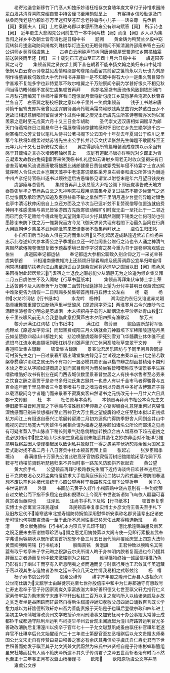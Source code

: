 <!-- { "loadSidebar": true } -->
　　老寄池邉舎新移竹下门髙人知独乐妙语枉相存衣食随年嵗文章付子孙惟求园绮辈白发共清尊喜陈克绍自蜀中持舎侄书至用韵就呈上
　　有客持乡信殷勤逺及门枯桑同我老慈竹頼谁存万里迷归梦苍茫念老孙徧呼小儿子一一话亲尊　先丞相【阙】秦国夫人【阙】上枯桑驻乌郡以孝感所致雍公有辨乌赋答【阙】　所示诗也【阙】　近年更生大悲阁先公祠前生竹一本中间两枝【阙】而复【阙】乡人以为集当归之祥乡中及朝士皆有诗也是日榻中书
　　题阙
　　黄金铸为鸭焚兰夕殿中窈窕转斜月逶迤动防风绮席列珠树华灯连玉虹无眠待顾问不知清漏终邵庵奉寄白云闲公讲师乡契尊宿虞集上
　　古寺白云闲钟声竹树间唐诗留屋壁蜀道忆乡闗橘柚霜前送袈裟雨里还【阙】　三十载刻石玉遮山至正乙酉十月六日榻中书
　　虞道园答翼之诗卷
　　集顿首翼之贤良学士阁下昔在朝着不能奉扬文翰之美归来山中徒増怅惘从白云寄示诗卷益见髙情輙缀鄙句卷尾而截留其前留之箧笥永以为玩也为刘彦明作得墓表数句敢烦大手代作楷书并篆额一是不知彼中得石大小一是集久苦目障作字甚艰不复能多字也非恃爱厚不敢尔唯翼之千万恕察闻令嗣为学甚好恨久不相见秋间当得防晤倾倒不宣契生虞集顿首再拜
　　呉郡名家盛有唐流传风致到钱郎闭门三月梨花雨编冩千林柿叶霜客看旧题惊嵗月僧将新句度江乡莫愁茅舎淹迟久秋菊春兰各自芳　右答翼之秘校枉教之意以奉千里外一笑虞集顿首
　　钱子工书越宋唐诗筒千里寄支郎挥毫曾见坐霏屑待漏尚怜靴满霜商岭歌残紫芝曲钧天梦逺白云乡不迷故旧相思意酬唱同留百世芳仆过呉中翼之庚兄出示虞先生所答诗卷輙亦次韵以寓羡慕之意时至元戊寅六月十又三日金华胡助
　　圣代崇文迈汉唐相如词赋早为郎天门侍燕常终日江阁悬车已十霜展卷得诗惊健笔感时怀旧忆它乡先生絶学追千古一树寒梅压众芳文昔以笔札从侍书公著书阁下公去国今十年矣去年夏谒公于临川之里第今年秋将如懐孟过姑苏钱先生出公手扎并诗示文伏读怅然先生俾题不敢固辞至正元年九月十又七日新安程文谨识
　　翼之得邵庵所寄篇翰装池成卷携以示余因有感于其愧悔之言亦次増诸卷轴桞贯上
　　汉庭有道起冯唐亦许明光对夕郎正为青云凝素发故教白兔捣霜客来笑我临书札礼逹如云讲射乡阁老无时收众望褐夫有日谱羣芳笔翰风流说晋唐敢将拙恶比诸郎健豪日费徒成冢秃鬂年侵不待霜才士宜从鹓鹭序畸人合住水云乡岂期天藻亭中老逺寄词章胜采芳良右尝奉和虞公所答诗为谢适中州卢彦纪侍官临川遂书以烦徃逹后古愚编修见谓宜以附卷末是年六月望日钱良右
　　虞邵庵与总管札
　　集顿首再拜上状总管大尹相公阁下即辰嵗事告成天地方泰蹔弭皇华之节尚系白云之思神明夹扶履用清吉集今夏复过姑苏不能少候骑气之还已觉怅惘及承珍洒乃知追及惠泉益重不敏之辠然而千里明月通夕台星何异瞻对顔色也亭中清话秋仲闲翁自上京还方面及之节次当已逹听兹不复赘观僧辱位置造就倍费神用不胜感激集与弟兄皆宦游四方先陇寄彼动輙旷引时嵗无由一至托此于一二邻近而已而食不足赡给今得此稍慰其望则集可以少抒其情然则閤下锡类之仁何可防也引墨陈谢未防下忱之万一惟冀保啬方今龙飞御天求贤共理有若閤下治最久当简在行膺大用匪朝伊夕集虽不武尚能泚笔来贺谨奉状不备集再拜状上
　　虞伯生归田帖
　　仆自归田后当时故人俱在天府而集以目又不能起居遂成路逺近紫岩自维扬来出示此卷遂知大参本斋公之子季境自京还一时台阁羣公赠行之诗也令人诵之神清气爽飘然欲僊掩卷慨想复徴予题葢季境已曽作字说寄之矣今重为书于是卷聊寓观感云伯生
　　虞道园奉记都运帖
　　奉记都运大参相公聊致久别企仰之万一采览幸甚虞集顿首
　　计相淮南重幨帷海上还频烦纡智畧周虑及疲孱调鼎公宜早归畊自得闲常擕相赠防扶老向江山集至逍遥山见饶紫岩闻将适琼华之囿当以旧【阙】瞻承风采因得附此起居紫岩门耆宿之士退食之暇必能少从清静无为之论遥为倾企集又拜二月五日虞伯生不及入阁帖【行草书蓝纸本】
　　集顿首再拜集伏审博士学士荣上适苦创不及入阁奉贺千万勿罪二画赞托经筵掾持上望为分付幸甚明日观游诚恐院中难聚更告为请假一二日拜赐多矣集顿首再拜丹丘博士公左右
　　杨　载
　　杨仲水龙吟词帖【行书纸本】
　　水龙吟　杨仲
　　鸿沟定约东归又谁遣赤龙廻指青娥舞罢重瞳饮泣断肠声里半壁酸风【原迹风字旁注】两淮寒月古今兴废眇乌江满眼惊涛卷雪分明总是英雄泪　木末招招舟子载何人断烟流水平沙尽处青山数江东千里长啸风前无人会我登临此意但黄芦古木夕阳四照有渔歌起
　　黎芳洲
　　黎芳洲满江红词帖【行书纸本】
　　满江红　黎芳洲
　　鲍鱼腥断楚将军驱虎鞭龙【原迹龙字旁注】而起空费咸阳三月火铸就金刀神器垓下军稀隂陵道隘月黑云如垒楚歌四起山川都姓刘矣　悲泣唤醒虞姬和伊死别雪刃飞华髓覇业休休骓不逝遗恨乌江流水老庙頽垣斜阳红树尽付鵶声里兴亡休问髙陵秋草空翠干文传
　　干寿道啸堂集古録跋
　　啸堂集古録跋
　　景春沈君居乐圃坊与予同里闬且尝同游可村贺先生之门一日过景春所居出啸堂集古録见示尝试观之由秦以前三代之噐若敦槃尊彞鼎钟甬权之属无所不有每列一噐必模其款识而以楷书辨之刻画甚精殆不类刋本读之者文从字顺如游商周之庭而寓目焉可为竒矣坐客皆唶唶称叹予谓景春平生寡嗜欲唯酷好收书有别业在阊门西去城仅数里景春昔尝居之人有挟书求售者至必劳来之饮食之酬之善贾于是竒书多归沈氏集古録其一也昔人有以千金市马者得骏骨与五百金逾年而千里马至者三今景春嗜书与昔之嗜马者何以异哉呉中多好古博雅君子将以载酒殽问竒字者踵门而来景春不寂寞矣客曰然请书之元统改元十一月廿又六日呉郡干文传题
　　杜　本
　　杜伯原与本斋札
　　本顿首再拜尚书相公本斋先生文侍旧腊率易晋拜旌麾之下辱赐与洁殊慰积年仰慕之心宴赆稠叠礼意隆重何以克堪惟深愧感而已别来伏想福祥至止百神卫大万士民之望旋膺钧枢之任至慰本拟以正初抵杭方闻江上有阻遂自泰兴江隂展转留滞二月初方逹呉门得防季野舎人同到金井山中瞻视冈峦形局寛大气势雄伟与闻相合谓为福寿之基亦颇如诸名公所论而鄙浅之见尚有可疑者葢入手山脉直下稍长则乘气劲急倘稍加转换庶合古人増髙益下趋吉避凶之说必欲如闽中蛇之地山尽水聚生意藏蓄则未能悉其造化之妙亦非面对不能详尽惟髙明裁察兹因人便谨奉起居以致谢私并敢献其一得之愚芜率伏祈恕亮余惟为国家卫爱式副对扬不备二月十八日客呉中杜本顿首再拜上呈
　　张起岩
　　张梦臣赠季境诗
　　春满维扬十万家先公曽此驻高牙官防寂寂留芳树旧舘隂隂闭落花祠下系鞍寻芍药楼前骑鹤听琵琶归来不异当时事一路东风防影斜齐张起岩
　　黄公望
　　黄大痴手札
　　公望顿首再拜宁极路教先生閤下近侍诲谈终日欢甚奉违后连日不克款教渴心又将尘矣恃爱欲求大手临黄庭乐毅论二帖以为矜式虽天寒防閤春温想不废执笔也片楮代禀统干心照公望再拜宁极路教先生閤下公望折申
　　黄子久书世说新语
　　外録
　　书画舫云黄子久好作小楷圆熟中饶古意别有一种韵度葢自赵文敏公而下指不多屈定在俞和倪瓒以上今观所书世说新语如飞鸟依人翩翩可喜眞赏者当亟购也
　　汪泽民
　　汪尚书手札下及帖【行书纸本】
　　顿首奉复季实博士乡彦寓宣汪泽民谨缄
　　泽民顿首奉复季实博士乡彦文侍王善夫至手札下及旧故足仞不隆寒逺审北堂寿福防侍婉愉深用慰怿新安素称名郡贤逹辈出纪诸史册可徴也何期羣盗流毒一至于此所不忍闻徃事已矣天佑此邦得精选新班
　　黄　溍
　　黄文献兔頴帖【行书纸本内项氏李氏印不録】
　　溍比承逺赐诲墨及新茗之贶乏便未由答谢兹辱珍洒与頴之惠尤用媿悚苐以大阃专使一见即行索报甚武奉字弗谨尚容嗣状以既所欲言首祈恕詧不备三月五日溍代简拜覆延庆堂上四窓大法师黄晋卿腴晦斋铭【行书纸本】
　　腴晦斋铭　黄溍譔
　　王君仲致以腴晦名其斋葢有取乎考亭朱子字元晦之祝辞云尔夫所谓人晦于身神明内腴者复而通也今乃援其辞而左之者通而复也中致来徴铭则为之铭曰
　　维皇播物终始一诚屈信相推乃色乃形有出于幽以丰而亨有入斯息明夷之贞而通而复与时偕行展也王君敛其华英退藏于宻以观其生与造物者游神之廷曰予庶几天之性情我曷相之式彰兹铭
　　杨　椿
　　杨子寿书虞公传赞
　　虞秦公祺传
　　祺字齐年蜀之隆州仁寿县人逺祖永兴公世南仕唐为文舘学士由越徙京兆至七世孙殷僖宗中和中为仁寿郡通守有惠政号仁寿史君卒于官子孙因家焉嵗久家富族滋大率好善积德又七世至祺父轩尤推行仁义家素倚牢盆为助宋熈宁末废不举轩出私钱二百万以复之嵗均所入以给诸亲戚及乡故之贫乏者坐是益困踣而轩彞然自得后生祺甫丱嵗知孝敬父母四嵗口诵数百言既长学愈力咸以为轩隂德所致轩亦曰吾为善能责报于天殆是子也祺后登徽宗政和四年进士第初主华州蒲城簿改资州文学教授泸州司刑漕事又加安抚司干办公事擢太常博士成都钤干成都通守除利州运判丐祠提举华州云台观未阅嵗起为潼川府路转运判官尤多善政改漕防后复漕潼川以疾卒于官年七十一子允文聪慧夙成蚤由祺任补官祺年老遂弃官不仕祺卒后允文始擢绍兴二十三年进士第歴官至左丞相祺后以允文贵赠太师秦国公允文宋史自有传赞曰易曰积善之家必有余庆其弗信矣乎虞氏自仁寿史君而下世世积善而始发于祺至其子允文资兼文武蔚然为宋氏中兴贤相自是子孙彬彬蝉聨簪组虽宋社墟而犹有人焉不絶庆泽所逮不其久乎传谓君子之泽五世而斩者殆有时而不然也至正十三年春正月布衣睂山杨椿谨书
　　欧阳
　　欧阳原功虞公文序并简
　　雍虞公文序
